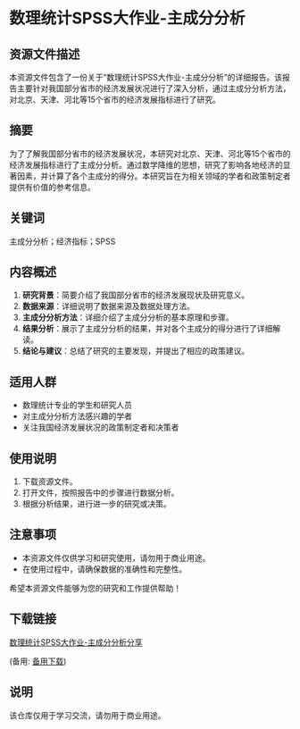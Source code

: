 # 数理统计SPSS大作业-主成分分析

## 资源文件描述

本资源文件包含了一份关于“数理统计SPSS大作业-主成分分析”的详细报告。该报告主要针对我国部分省市的经济发展状况进行了深入分析，通过主成分分析方法，对北京、天津、河北等15个省市的经济发展指标进行了研究。

## 摘要

为了了解我国部分省市的经济发展状况，本研究对北京、天津、河北等15个省市的经济发展指标进行了主成分分析。通过数学降维的思想，研究了影响各地经济的显著因素，并计算了各个主成分的得分。本研究旨在为相关领域的学者和政策制定者提供有价值的参考信息。

## 关键词

主成分分析；经济指标；SPSS

## 内容概述

1. **研究背景**：简要介绍了我国部分省市的经济发展现状及研究意义。
2. **数据来源**：详细说明了数据来源及数据处理方法。
3. **主成分分析方法**：详细介绍了主成分分析的基本原理和步骤。
4. **结果分析**：展示了主成分分析的结果，并对各个主成分的得分进行了详细解读。
5. **结论与建议**：总结了研究的主要发现，并提出了相应的政策建议。

## 适用人群

- 数理统计专业的学生和研究人员
- 对主成分分析方法感兴趣的学者
- 关注我国经济发展状况的政策制定者和决策者

## 使用说明

1. 下载资源文件。
2. 打开文件，按照报告中的步骤进行数据分析。
3. 根据分析结果，进行进一步的研究或决策。

## 注意事项

- 本资源文件仅供学习和研究使用，请勿用于商业用途。
- 在使用过程中，请确保数据的准确性和完整性。

希望本资源文件能够为您的研究和工作提供帮助！

## 下载链接
[数理统计SPSS大作业-主成分分析分享](https://pan.quark.cn/s/87284078e25e) 

(备用: [备用下载](https://pan.baidu.com/s/1eafCTzwqgMeFWykUc175vw?pwd=1234))

## 说明

该仓库仅用于学习交流，请勿用于商业用途。
